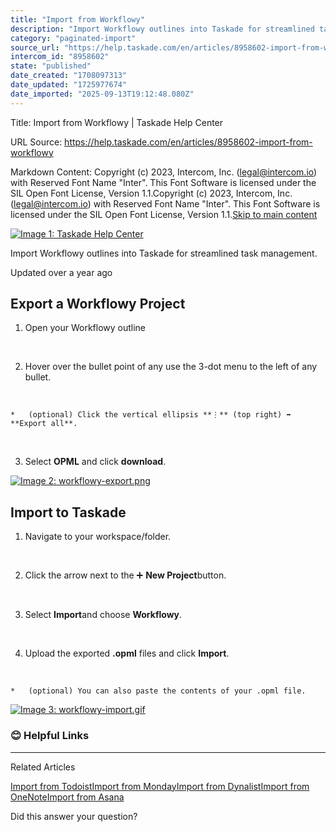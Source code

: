 ```yaml
---
title: "Import from Workflowy"
description: "Import Workflowy outlines into Taskade for streamlined task management."
category: "paginated-import"
source_url: "https://help.taskade.com/en/articles/8958602-import-from-workflowy"
intercom_id: "8958602"
state: "published"
date_created: "1708097313"
date_updated: "1725977674"
date_imported: "2025-09-13T19:12:48.080Z"
---
```


Title: Import from Workflowy | Taskade Help Center

URL Source: https://help.taskade.com/en/articles/8958602-import-from-workflowy

Markdown Content:
Copyright (c) 2023, Intercom, Inc. (legal@intercom.io) with Reserved Font Name "Inter". This Font Software is licensed under the SIL Open Font License, Version 1.1.Copyright (c) 2023, Intercom, Inc. (legal@intercom.io) with Reserved Font Name "Inter". This Font Software is licensed under the SIL Open Font License, Version 1.1.[Skip to main content](https://help.taskade.com/en/articles/8958602-import-from-workflowy#main-content)

[![Image 1: Taskade Help Center](https://downloads.intercomcdn.com/i/o/490280/d14603621e78c833c2d0e66f/2d1230f35f3009fff25b2989e93312a5.png)](https://help.taskade.com/en/)

Import Workflowy outlines into Taskade for streamlined task management.

Updated over a year ago

**Export a Workflowy Project**
------------------------------

1.   Open your Workflowy outline

​

2.   Hover over the bullet point of any use the 3-dot menu to the left of any bullet.

​

    *   (optional) Click the vertical ellipsis **⋮** (top right) ➡ **Export all**.

​

3.   Select **OPML** and click **download**.

[![Image 2: workflowy-export.png](https://taskade.intercom-attachments-7.com/i/o/965376509/d073aa3a4d5724ce4545b4f8/15146870636307?expires=1757792700&signature=13bdcf1a0eab1bc6fc85453e88f2ea59e302888db753feedb3e95e7a8887f35b&req=fSYiFc54mIFWFb4f3HP0gAhLdMXpOtm1L5Q9a5fmOpd2xTgELFIrhBviZ27d%0ACUJcghDap7VFNgTGbQ%3D%3D%0A)](https://taskade.intercom-attachments-7.com/i/o/965376509/d073aa3a4d5724ce4545b4f8/15146870636307?expires=1757792700&signature=13bdcf1a0eab1bc6fc85453e88f2ea59e302888db753feedb3e95e7a8887f35b&req=fSYiFc54mIFWFb4f3HP0gAhLdMXpOtm1L5Q9a5fmOpd2xTgELFIrhBviZ27d%0ACUJcghDap7VFNgTGbQ%3D%3D%0A)

**Import to Taskade**
---------------------

1.   Navigate to your workspace/folder.

​

2.   Click the arrow next to the ➕ **New Project**button.

​

3.   Select **Import**and choose **Workflowy**.

​

4.   Upload the exported **.opml** files and click **Import**.

​

    *   (optional) You can also paste the contents of your .opml file.

[![Image 3: workflowy-import.gif](https://taskade.intercom-attachments-7.com/i/o/965376508/6eafe414f62437ad8dd393ce/15146652166163?expires=1757792700&signature=0e645ca1edf9a422713d24bc945a1685e57ba2e0e4b3ed5a84138f9f98bc72b9&req=fSYiFc54mIFXFb4f3HP0gI0h4Cb%2Bp4%2FmFUD8dJpfPOSgf6q4cFJaZ21NNysf%0AGuuNDObZ5liEE2eDfw%3D%3D%0A)](https://taskade.intercom-attachments-7.com/i/o/965376508/6eafe414f62437ad8dd393ce/15146652166163?expires=1757792700&signature=0e645ca1edf9a422713d24bc945a1685e57ba2e0e4b3ed5a84138f9f98bc72b9&req=fSYiFc54mIFXFb4f3HP0gI0h4Cb%2Bp4%2FmFUD8dJpfPOSgf6q4cFJaZ21NNysf%0AGuuNDObZ5liEE2eDfw%3D%3D%0A)

### **😊 Helpful Links**

* * *

Related Articles

[Import from Todoist](https://help.taskade.com/en/articles/8958594-import-from-todoist)[Import from Monday](https://help.taskade.com/en/articles/8958596-import-from-monday)[Import from Dynalist](https://help.taskade.com/en/articles/8958599-import-from-dynalist)[Import from OneNote](https://help.taskade.com/en/articles/8958606-import-from-onenote)[Import from Asana](https://help.taskade.com/en/articles/8958607-import-from-asana)

Did this answer your question?
